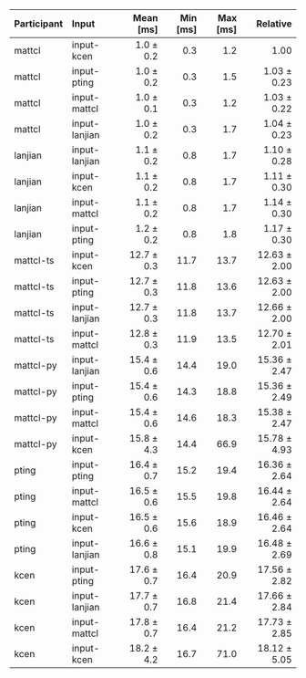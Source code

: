 | Participant | Input | Mean [ms] | Min [ms] | Max [ms] | Relative |
|:---|:---|---:|---:|---:|---:|
| mattcl | input-kcen | 1.0 ± 0.2 | 0.3 | 1.2 | 1.00 |
| mattcl | input-pting | 1.0 ± 0.2 | 0.3 | 1.5 | 1.03 ± 0.23 |
| mattcl | input-mattcl | 1.0 ± 0.1 | 0.3 | 1.2 | 1.03 ± 0.22 |
| mattcl | input-lanjian | 1.0 ± 0.2 | 0.3 | 1.7 | 1.04 ± 0.23 |
| lanjian | input-lanjian | 1.1 ± 0.2 | 0.8 | 1.7 | 1.10 ± 0.28 |
| lanjian | input-kcen | 1.1 ± 0.2 | 0.8 | 1.7 | 1.11 ± 0.30 |
| lanjian | input-mattcl | 1.1 ± 0.2 | 0.8 | 1.7 | 1.14 ± 0.30 |
| lanjian | input-pting | 1.2 ± 0.2 | 0.8 | 1.8 | 1.17 ± 0.30 |
| mattcl-ts | input-kcen | 12.7 ± 0.3 | 11.7 | 13.7 | 12.63 ± 2.00 |
| mattcl-ts | input-pting | 12.7 ± 0.3 | 11.8 | 13.6 | 12.63 ± 2.00 |
| mattcl-ts | input-lanjian | 12.7 ± 0.3 | 11.8 | 13.7 | 12.66 ± 2.00 |
| mattcl-ts | input-mattcl | 12.8 ± 0.3 | 11.9 | 13.5 | 12.70 ± 2.01 |
| mattcl-py | input-lanjian | 15.4 ± 0.6 | 14.4 | 19.0 | 15.36 ± 2.47 |
| mattcl-py | input-pting | 15.4 ± 0.6 | 14.3 | 18.8 | 15.36 ± 2.49 |
| mattcl-py | input-mattcl | 15.4 ± 0.6 | 14.6 | 18.3 | 15.38 ± 2.47 |
| mattcl-py | input-kcen | 15.8 ± 4.3 | 14.4 | 66.9 | 15.78 ± 4.93 |
| pting | input-pting | 16.4 ± 0.7 | 15.2 | 19.4 | 16.36 ± 2.64 |
| pting | input-mattcl | 16.5 ± 0.6 | 15.5 | 19.8 | 16.44 ± 2.64 |
| pting | input-kcen | 16.5 ± 0.6 | 15.6 | 18.9 | 16.46 ± 2.64 |
| pting | input-lanjian | 16.6 ± 0.8 | 15.1 | 19.9 | 16.48 ± 2.69 |
| kcen | input-pting | 17.6 ± 0.7 | 16.4 | 20.9 | 17.56 ± 2.82 |
| kcen | input-lanjian | 17.7 ± 0.7 | 16.8 | 21.4 | 17.66 ± 2.84 |
| kcen | input-mattcl | 17.8 ± 0.7 | 16.4 | 21.2 | 17.73 ± 2.85 |
| kcen | input-kcen | 18.2 ± 4.2 | 16.7 | 71.0 | 18.12 ± 5.05 |
